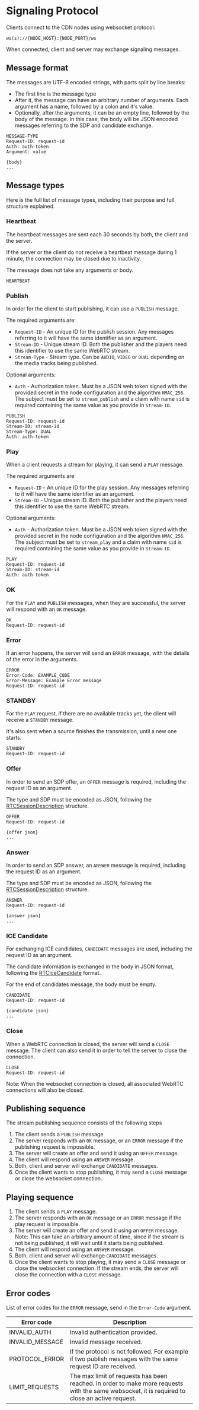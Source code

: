 # Signaling Protocol

Clients connect to the CDN nodes using websocket protocol:

```
ws(s)://{NODE_HOST}:{NODE_PORT}/ws
```

When connected, client and server may exchange signaling messages.

## Message format

The messages are UTF-8 encoded strings, with parts split by line breaks:
 
  - The first line is the message type
  - After it, the message can have an arbitrary number of arguments. Each argument has a name, followed by a colon and it's value.
  - Optionally, after the arguments, it can be an empty line, followed by the body of the message. In this case, the body will be JSON encoded messages referring to the SDP and candidate exchange.

```
MESSAGE-TYPE
Request-ID: request-id
Auth: auth-token
Argument: value

{body}
...
```

## Message types

Here is the full list of message types, including their purpose and full structure explained.

### Heartbeat

The heartbeat messages are sent each 30 seconds by both, the client and the server.

If the server or the client do not receive a heartbeat message during 1 minute, the connection may be closed due to inactivity.

The message does not take any arguments or body.

```
HEARTBEAT
```

### Publish

In order for the client to start publishing, it can use a `PUBLISH` message.

The required arguments are:

 - `Request-ID` - An unique ID for the publish session. Any messages referring to it will have the same identifier as an argument.
 - `Stream-ID` - Unique stream ID. Both the publisher and the players need this identifier to use the same WebRTC stream.
 - `Stream-Type` - Stream type. Can be `AUDIO`, `VIDEO` or `DUAL` depending on the media tracks being published.

Optional arguments:

 - `Auth` - Authorization token. Must be a JSON web token signed with the provided secret in the node configuration and the algorithm `HMAC_256`. The subject must be set to `stream_publish` and a claim with name `sid` is required containing the same value as you provide in `Stream-ID`.

```
PUBLISH
Request-ID: request-id
Stream-ID: stream-id
Stream-Type: DUAL
Auth: auth-token
```

### Play

When a client requests a stream for playing, it can send a `PLAY` message.

The required arguments are:

 - `Request-ID` - An unique ID for the play session. Any messages referring to it will have the same identifier as an argument.
 - `Stream-ID` - Unique stream ID. Both the publisher and the players need this identifier to use the same WebRTC stream.

Optional arguments:

 - `Auth` - Authorization token. Must be a JSON web token signed with the provided secret in the node configuration and the algorithm `HMAC_256`. The subject must be set to `stream_play` and a claim with name `sid` is required containing the same value as you provide in `Stream-ID`.

```
PLAY
Request-ID: request-id
Stream-ID: stream-id
Auth: auth-token
```

### OK

For the `PLAY` and `PUBLISH` messages, when they are successful, the server will respond with an `OK` message.

```
OK
Request-ID: request-id
```

### Error

If an error happens, the server will send an `ERROR` message, with the details of the error in the arguments.

```
ERROR
Error-Code: EXAMPLE_CODE
Error-Message: Example Error message
Request-ID: request-id
```

### STANDBY

For the `PLAY` request, if there are no available tracks yet, the client will receive a `STANDBY` message.

It's also sent when a source finishes the transmission, until a new one starts.

```
STANDBY
Request-ID: request-id
```

### Offer

In order to send an SDP offer, an `OFFER` message is required, including the request ID as an argument.

The type and SDP must be encoded as JSON, following the [RTCSessionDescription](https://developer.mozilla.org/en-US/docs/Web/API/RTCSessionDescription) structure.

```
OFFER
Request-ID: request-id

{offer json}
...
```

### Answer

In order to send an SDP answer, an `ANSWER` message is required, including the request ID as an argument.

The type and SDP must be encoded as JSON, following the [RTCSessionDescription](https://developer.mozilla.org/en-US/docs/Web/API/RTCSessionDescription) structure.

```
ANSWER
Request-ID: request-id

{answer json}
...
```

### ICE Candidate

For exchanging ICE candidates, `CANDIDATE` messages are used, including the request ID as an argument.

The candidate information is exchanged in the body in JSON format, following the [RTCIceCandidate](https://developer.mozilla.org/en-US/docs/Web/API/RTCIceCandidate) format.

For the end of candidates message, the body must be empty.

```
CANDIDATE
Request-ID: request-id

{candidate json}
...
```

### Close

When a WebRTC connection is closed, the server will send a `CLOSE` message. The client can also send it in order to tell the server to close the connection.

```
CLOSE
Request-ID: request-id
```

Note: When the websocket connection is closed, all associated WebRTC connections will also be closed.

## Publishing sequence

The stream publishing sequence consists of the following steps

 1. The client sends a `PUBLISH` message
 2. The server responds with an `OK` message, or an `ERROR` message if the publishing request is impossible.
 3. The server will create an offer and send it using an `OFFER` message.
 4. The client will respond using an `ANSWER` message.
 5. Both, client and server will exchange `CANDIDATE` messages.
 6. Once the client wants to stop publishing, it may send a `CLOSE` message or close the websocket connection.

## Playing sequence

 1. The client sends a `PLAY` message.
 2. The server responds with an `OK` message or an `ERROR` message if the play request is impossible.
 3. The server will create an offer and send it using an `OFFER` message. Note: This can take an arbitrary amount of time, since if the stream is not being published, it will wait until it starts being published.
 4. The client will respond using an `ANSWER` message.
 5. Both, client and server will exchange `CANDIDATE` messages.
 6. Once the client wants to stop playing, it may send a `CLOSE` message or close the websocket connection. If the stream ends, the server will close the connection with a `CLOSE` message.

## Error codes

List of error codes for the `ERROR` message, send in the `Error-Code` argument.

| Error code | Description |
|---|---|
| INVALID_AUTH | Invalid authentication provided. |
| INVALID_MESSAGE | Invalid message received. |
| PROTOCOL_ERROR | If the protocol is not followed. For example if two publish messages with the same request ID are received. |
| LIMIT_REQUESTS | The max limit of requests has been reached. In order to make more requests with the same websocket, it is required to close an active request. |
